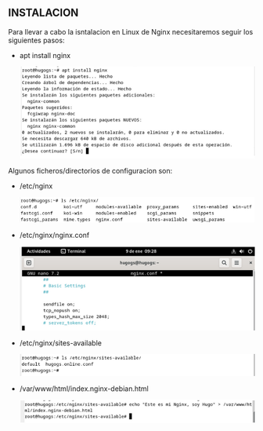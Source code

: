 ## INSTALACION

Para llevar a cabo la isntalacion en Linux de Nginx necesitaremos seguir los siguientes pasos:

- apt install nginx
  
  ![imagen](/img/instalacion.png)

Algunos ficheros/directorios de configuracion son:

- /etc/nginx
  
  ![imagen](/img/instalacion1.png)
  
- /etc/nginx/nginx.conf
  
  ![imagen](/img/instalacion2.png)
  
- /etc/nginx/sites-available
  
  ![imagen](/img/instalacion3.png)
  
- /var/www/html/index.nginx-debian.html
  
  ![imagen](/img/instalacion4.png)

